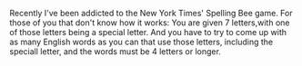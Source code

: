 Recently I've been addicted to the New York Times' Spelling Bee game.
For those of you that don't know how it works:
You are given 7 letters,with one of those letters being a special letter.
And you have to try to come up with as many English words as
you can that use those letters, including the speciall letter, and the
words must be 4 letters or longer.

